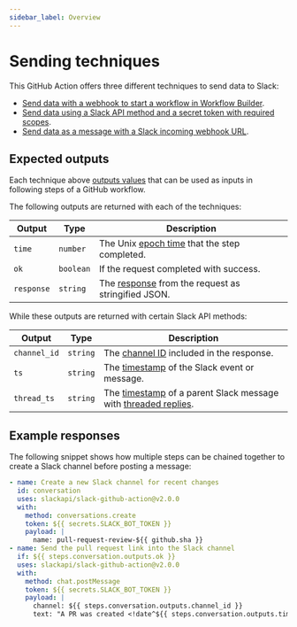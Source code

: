 ```yaml
---
sidebar_label: Overview
---
```


# Sending techniques

This GitHub Action offers three different techniques to send data to Slack:

* [Send data with a webhook to start a workflow in Workflow Builder](/slack-github-action/sending-techniques/sending-data-webhook-slack-workflow).
* [Send data using a Slack API method and a secret token with required scopes](/slack-github-action/sending-techniques/sending-data-slack-api-method/).
* [Send data as a message with a Slack incoming webhook URL](/slack-github-action/sending-techniques/sending-data-slack-incoming-webhook/). 

## Expected outputs

Each technique above [outputs values](https://docs.github.com/en/actions/writing-workflows/choosing-what-your-workflow-does/passing-information-between-jobs) that can be used as inputs in following steps of a GitHub workflow.

The following outputs are returned with each of the techniques:

| Output | Type  | Description|
|---|---|---|
|`time` | `number` | The Unix [epoch time](https://en.wikipedia.org/wiki/Unix_time) that the step completed.
| `ok` | `boolean` | If the request completed with success.
| `response` | `string` | The [response](https://api.slack.com/web#responses) from the request as stringified JSON.

While these outputs are returned with certain Slack API methods:

| Output | Type  | Description|
|---|---|---|
|`channel_id` | `string` | The [channel ID](https://api.slack.com/types/conversation) included in the response.
| `ts`| `string` | The [timestamp](https://api.slack.com/messaging/retrieving#individual_messages) of the Slack event or message.
| `thread_ts` | `string` | The [timestamp](https://api.slack.com/messaging/retrieving#individual_messages) of a parent Slack message with [threaded replies](https://api.slack.com/messaging/retrieving#finding_threads).

## Example responses

The following snippet shows how multiple steps can be chained together to create a Slack channel before posting a message:

```yaml
- name: Create a new Slack channel for recent changes
  id: conversation
  uses: slackapi/slack-github-action@v2.0.0
  with:
    method: conversations.create
    token: ${{ secrets.SLACK_BOT_TOKEN }}
    payload: |
      name: pull-request-review-${{ github.sha }}
- name: Send the pull request link into the Slack channel
  if: ${{ steps.conversation.outputs.ok }}
  uses: slackapi/slack-github-action@v2.0.0
  with:
    method: chat.postMessage
    token: ${{ secrets.SLACK_BOT_TOKEN }}
    payload: |
      channel: ${{ steps.conversation.outputs.channel_id }}
      text: "A PR was created <!date^${{ steps.conversation.outputs.time }}^{date_num} at {time_secs}|just now>: ${{ github.event.pull_request.html_url }}"
```
